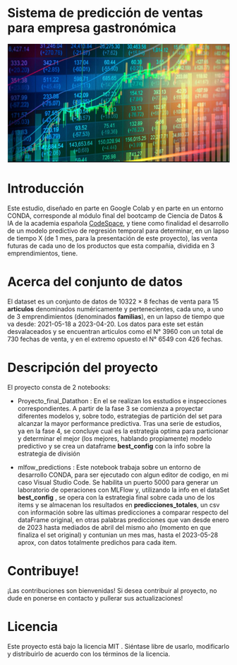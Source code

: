 # Sistema de predicción de ventas para empresa gastronómica

![alt text](image.png)

# Introducción

Este estudio, diseñado en parte en Google Colab y en parte en un entorno CONDA, corresponde al módulo final del bootcamp de Ciencia de Datos & IA de la academia española [CodeSpace](https://codespaceacademy.com/), y tiene como finalidad el desarrollo de un modelo predictivo de regresión temporal para determinar, en un lapso de tiempo X (de 1 mes, para la presentación de este proyecto), las venta futuras de cada uno de los productos que esta compañia, dividida en 3 emprendimientos, tiene.

# Acerca del conjunto de datos

El dataset es un conjunto de datos de 10322 × 8 fechas de venta para 15 **articulos** denominados numéricamente y pertenecientes, cada uno, a uno de 3 emprendimientos (denominados **familias**), en un lapso de tiempo que va desde: 2021-05-18 a 2023-04-20. Los datos para este set están desvalaceados y se encuentran articulos como el N° 3960 con un total de 730 fechas de venta, y en el extremo opuesto el N° 6549 con 426 fechas.

# Descripción del proyecto
El proyecto consta de 2 notebooks:

 * Proyecto_final_Datathon : En el se realizan los esstudios e inspecciones correspondientes. A partir de la fase 3 se comienza a proyectar diferentes modelos y, sobre todo, estrategias de partición del set para alcanzar la mayor performance predictiva. Tras una serie de estudios, ya en la fase 4, se concluye cual es la estrategia optima para particionar y determinar el mejor (los mejores, hablando propiamente) modelo predictivo y se crea un dataframe **best_config** con la info sobre la estrategia de división

 * mlfow_predictions : Este notebook trabaja sobre un entorno de desarrollo CONDA, para ser ejecutado con algun editor de codigo, en mi caso Visual Studio Code. Se habilita un puerto 5000 para generar un laboratorio de operaciones con MLFlow y, utilizando la info en el dataSet **best_config** , se opera con la estrategia final sobre cada uno de los items y se almacenan los resultados en **predicciones_totales**, un csv con información sobre las ultimas predicciones a comparar respecto del dataFrame original, en otras palabras predicciones que van desde enero de 2023 hasta mediados de abril del mismo año (momento en que finaliza el set original) y contunian un mes mas, hasta el 2023-05-28 aprox, con datos totalmente predichos para cada item.

# Contribuye!
¡Las contribuciones son bienvenidas! Si desea contribuir al proyecto, no dude en ponerse en contacto y pullerar sus actualizaciones!

# Licencia
Este proyecto está bajo la licencia MIT . Siéntase libre de usarlo, modificarlo y distribuirlo de acuerdo con los términos de la licencia.
